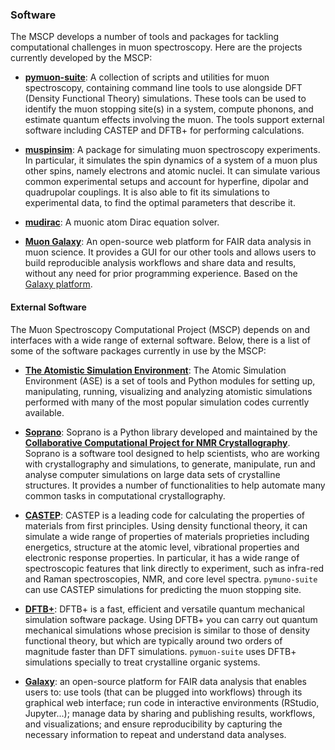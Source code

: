 ### Software 

The MSCP develops a number of tools and packages for tackling computational challenges in muon spectroscopy. 
Here are the projects currently developed by the MSCP:

* **[pymuon-suite](https://github.com/muon-spectroscopy-computational-project/pymuon-suite)**: A collection of scripts and utilities for muon spectroscopy, containing command line tools to use alongside DFT (Density Functional Theory) simulations. These tools can be used to identify the muon stopping site(s) in a system, compute phonons, and estimate quantum effects involving the muon. The tools support external software including CASTEP and DFTB+ for performing calculations.

* **[muspinsim](https://github.com/muon-spectroscopy-computational-project/muspinsim)**: A package for simulating muon spectroscopy experiments. In particular, it simulates the spin dynamics of a system of a muon plus other spins, namely electrons and atomic nuclei. It can simulate various common experimental setups and account for hyperfine, dipolar and quadrupolar couplings. It is also able to fit its simulations to experimental data, to find the optimal parameters that describe it.

* **[mudirac](https://github.com/muon-spectroscopy-computational-project/mudirac)**: A muonic atom Dirac equation solver.

* **[Muon Galaxy](https://muongalaxy.stfc.ac.uk/)**: An open-source web platform for FAIR data analysis in muon science.
It provides a GUI for our other tools and allows users to build reproducible analysis workflows and share data and results,
without any need for prior programming experience. 
Based on the [Galaxy platform](https://galaxyproject.org).

#### External Software

The Muon Spectroscopy Computational Project (MSCP) depends on and interfaces with a wide 
range of external software. Below, there is a list of 
some of the software packages currently in use by the MSCP:

* **[The Atomistic Simulation Environment](https://wiki.fysik.dtu.dk/ase/)**:
The Atomic Simulation Environment (ASE) is a set of tools and Python modules 
for setting up, manipulating, running, visualizing and analyzing atomistic simulations
performed with many of the most popular simulation codes currently available. 

* **[Soprano](https://ccp-nc.github.io/soprano/)**:
Soprano is a Python library developed and maintained by the **[Collaborative Computational 
Project for NMR Crystallography](https://www.ccpnc.ac.uk/)**. Soprano is a software tool designed
to help scientists, who are working with crystallography and simulations, to generate, 
manipulate, run and analyse computer simulations on large data sets of crystalline structures. 
It provides a number of functionalities to help automate many common tasks in 
computational crystallography.

* **[CASTEP](http://cas-web.esc.rl.ac.uk/)**:
CASTEP is a leading code for calculating the properties of materials from first principles. 
Using density functional theory, it can simulate a wide range of properties of materials 
proprieties including energetics, structure at the atomic level, vibrational properties and 
electronic response properties. In particular, it has a wide range of spectroscopic 
features that link directly to experiment, such as infra-red and Raman spectroscopies, 
NMR, and core level spectra. `pymuno-suite` can use CASTEP simulations for predicting the muon 
stopping site. 

* **[DFTB+](https://dftbplus.org/)**:
DFTB+ is a fast, efficient and versatile quantum mechanical simulation software package.
Using DFTB+ you can carry out quantum mechanical simulations whose precision is similar 
to those of density functional theory, but which are typically around two orders of magnitude faster 
than DFT simulations. `pymuon-suite` uses DFTB+ simulations specially to treat crystalline 
organic systems.

* **[Galaxy](https://galaxyproject.org)**: an open-source platform for FAIR data analysis that enables users to:
use tools (that can be plugged into workflows) through its graphical web interface; 
run code in interactive environments (RStudio, Jupyter...);
manage data by sharing and publishing results, workflows, and visualizations; and
ensure reproducibility by capturing the necessary information to repeat and understand data analyses.

